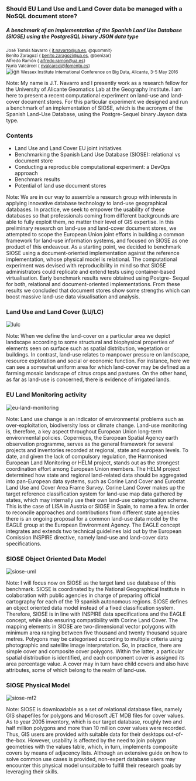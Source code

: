 ### Should EU Land Use and Land Cover data be managed with a NoSQL document store?
##### A benchmark of an implementation of the Spanish Land Use Database (SIOSE) using the PostgreSQL binary JSON data type
  
<small>José Tomás Navarro    {<i class="fa fa-envelope"></i> jt.navarro@ua.es,  <i class="fa fa-github"></i> @quommit}</small>  
<small>Benito Zaragozí    {<i class="fa fa-envelope"></i> benito.zaragozi@ua.es,  <i class="fa fa-github"></i> @benizar}</small>  
<small>Alfredo Ramón    {<i class="fa fa-envelope"></i>  alfredo.ramon@ua.es}</small>  
<small>Nuria Valcárcel    {<i class="fa fa-envelope"></i>  nvalcarcel@fomento.es}</small>  
![ign](http://labgeo.github.io/bigdata2016-siose-benchmark/img/iig-ign.jpg)
<small>Wessex Institute International Conference on Big Data, Alicante, 3-5 May 2016</small>

Note:
My name is J.T. Navarro and I presently work as a research fellow for the University of Alicante Geomatics Lab at the Geography Institute. I am here to present a recent computational experiment on land-use and land-cover document stores. For this particular experiment we designed and run a benchmark of an implementation of SIOSE, which is the acronym of the Spanish Land-Use Database, using the Postgre-Sequel binary Jayson data type.



### Contents
-  Land Use and Land Cover EU joint initiatives
-  Benchmarking the Spanish Land Use Database (SIOSE): relational vs document store
-  Conducting a reproducible computational experiment: a DevOps approach
-  Benchmark results
-  Potential of land use document stores

Note:
We are in our way to assemble a research group with interests in applying innovative database technology to land-use geographical databases. In practice, we seek to empower the usability of these databases so that professionals coming from different backgrounds are able to fully exploit them, no matter their level of GIS expertise. In this preliminary research on land-use and land-cover document stores, we attempted to scope the European Union joint efforts in building a common framework for land-use information systems, and focused on SIOSE as one product of this endeavour. As a starting point, we decided to benchmark SIOSE using a document-oriented implementation against the reference implementation, whose physical model is relational. The computational experiment was devised with reproducibility in mind so that SIOSE administrators could replicate and extend tests using container-based virtualisation. Early benchmark results were obtained using Postgre- Sequel for both, relational and document-oriented implementations. From these results we concluded that document stores show some strengths which can boost massive land-use data visualisation and analysis.



### Land Use and Land Cover (LU/LC)
![lulc](http://labgeo.github.io/bigdata2016-siose-benchmark/img/lulc.png)

Note:
When we define the land-cover on a particular area we depict landscape according to some structural and biophysical properties of elements seen on surface such as spatial distribution, vegetation or buildings. In contrast, land-use relates to manpower pressure on landscape, resource explotation and social or economic function. For instance, here we can see a somewhat uniform area for which land-cover may be defined as a farming mosaic landscape of citrus crops and pastures. On the other hand, as far as land-use is concerned, there is evidence of irrigated lands.



### EU Land Monitoring activity
![eu-land-monitoring](http://labgeo.github.io/bigdata2016-siose-benchmark/img/eu-land-monitoring.png)

Note:
Land use change is an indicator of environmental problems such as over-exploitation, biodiversity loss or climate change. Land-use monitoring is, therefore, a key aspect throughout European Union long-term environmental policies. Copernicus, the European Spatial Agency earth observation programme, serves as the general framework for several projects and inventories recorded at regional, state and european levels. To date, and given the lack of compulsory regulation, the Harmonised European Land Monitoring or HELM project, stands out as the strongest coordination effort among European Union members. The HELM project determined how state and regional land-related data should be aggregated into pan-European data systems, such as Corine Land Cover and Eurostat Land Use and Cover Area Frame Survey. Corine Land Cover makes up the target reference classification system for land-use map data gathered by states, which may internally use their own land-use categorisation scheme. This is the case of LISA in Austria or SIOSE in Spain, to name a few. In order to reconcile approaches and contributions from different state agencies there is an ongoing proposal for a common land-use data model by the EAGLE group at the European Environment Agency. The EAGLE concept integrates and extends two technical guidelines laid out by the European Comission INSPIRE directive, namely land-use and land-cover data specifications.



### SIOSE Object Oriented Data Model
![siose-uml](http://labgeo.github.io/bigdata2016-siose-benchmark/img/siose-uml.png)

Note:
I will focus now on SIOSE as the target land use database of this benchmark. SIOSE is coordinated by the National Geographical Institute in colaboration with public agencies in charge of preparing official cartography for each of the 19 spanish autonomous regions. SIOSE defines an object oriented data model instead of a fixed classification system. Therefore, SIOSE is in line with INSPIRE data specifications and the EAGLE concept, while also ensuring compatibility with Corine Land Cover. The mapping elements in SIOSE are two-dimensional vector polygons with minimum area ranging between five thousand and twenty thousand square metres. Polygons may be categorised according to multiple criteria using photographic and satellite image interpretation. So, in practice, there are simple cover and composite cover polygons. Within the latter, a particular spatial distribution is identified, and each component cover is assigned its area percentage value. A cover may in turn have child covers and also have attributes, some of which belong to the realm of land-use.



### SIOSE Physical Model
![siose-mf2](http://labgeo.github.io/bigdata2016-siose-benchmark/img/siose-mf2.png)

Note:
SIOSE is downloadable as a set of relational database files, namely GIS shapefiles for polygons and Microsoft JET MDB files for cover values. As to year 2005 inventory, which is our target database, roughly two and half million polygons and more than 10 million cover values were recorded. Thus, GIS users are provided with suitable data for their desktops out-of-the-box. However, usability is affected by the need to join polygon geometries with the values table, which, in turn, implements composite covers by means of adjacency lists. Although an extensive guide on how to solve common use cases is provided, non-expert database users may encounter this physical model unsuitable to fulfill their research goals by leveraging their skills.
